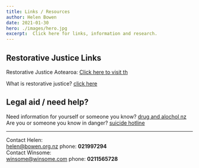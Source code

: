 ```yaml
---
title: Links / Resources
author: Helen Bowen
date: 2021-01-30
hero: ./images/hero.jpg
excerpt:  Click here for links, information and research.
---
```



## Restorative Justice Links

Restorative Justice Aotearoa:
[Click here to visit th](https://www.example.com)

What is restorative justice?
[click here](https://www.example.com)

## Legal aid / need help?

Need information for yourself or someone you know?
[drug and alochol nz](https://www.example.com) <br />
Are you or someone you know in danger?
[suicide hotline](https://www.example.com)

---

Contact Helen: <br />
[helen@bowen.org.nz](mailto:helen@bowen.org.nz)
phone: **021997294** <br />
Contact Winsome: <br />
[winsome@winsome.com](mailto:helen@bowen.org.nz)
phone: **0211565728**







